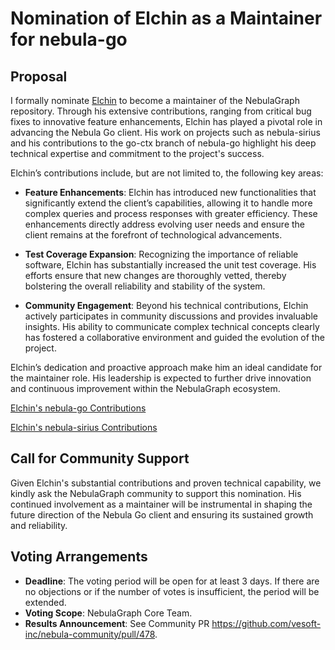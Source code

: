# Nomination of Elchin as a Maintainer for nebula-go

## Proposal
I formally nominate [Elchin](https://github.com/egasimov) to become a maintainer of the NebulaGraph repository. Through his extensive contributions, ranging from critical bug fixes to innovative feature enhancements, Elchin has played a pivotal role in advancing the Nebula Go client. His work on projects such as nebula-sirius and his contributions to the go-ctx branch of nebula-go highlight his deep technical expertise and commitment to the project's success.

Elchin’s contributions include, but are not limited to, the following key areas:

- **Feature Enhancements**:
Elchin has introduced new functionalities that significantly extend the client’s capabilities, allowing it to handle more complex queries and process responses with greater efficiency. These enhancements directly address evolving user needs and ensure the client remains at the forefront of technological advancements.

- **Test Coverage Expansion**:
Recognizing the importance of reliable software, Elchin has substantially increased the unit test coverage. His efforts ensure that new changes are thoroughly vetted, thereby bolstering the overall reliability and stability of the system.

- **Community Engagement**:
Beyond his technical contributions, Elchin actively participates in community discussions and provides invaluable insights. His ability to communicate complex technical concepts clearly has fostered a collaborative environment and guided the evolution of the project.

Elchin’s dedication and proactive approach make him an ideal candidate for the maintainer role. His leadership is expected to further drive innovation and continuous improvement within the NebulaGraph ecosystem.

[Elchin's nebula-go Contributions](https://github.com/vesoft-inc/nebula-go/tree/go-ctx)

[Elchin's nebula-sirius Contributions](https://github.com/nebula-contrib/nebula-sirius?tab=readme-ov-file#what-makes-current-project-different-from-nebula-go)

## Call for Community Support
Given Elchin's substantial contributions and proven technical capability, we kindly ask the NebulaGraph community to support this nomination. His continued involvement as a maintainer will be instrumental in shaping the future direction of the Nebula Go client and ensuring its sustained growth and reliability.

## Voting Arrangements

- **Deadline**: The voting period will be open for at least 3 days. If there are no objections or if the number of votes is insufficient, the period will be extended.
- **Voting Scope**: NebulaGraph Core Team.
- **Results Announcement**: See Community PR https://github.com/vesoft-inc/nebula-community/pull/478.